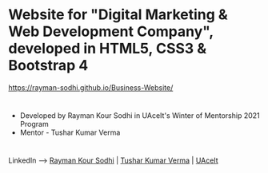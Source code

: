 # Website for "Digital Marketing & Web Development Company", developed in HTML5, CSS3 & Bootstrap 4
https://rayman-sodhi.github.io/Business-Website/
#
*  Developed by Rayman Kour Sodhi in UAceIt's Winter of Mentorship 2021 Program
*   Mentor - Tushar Kumar Verma
#

LinkedIn --> [Rayman Kour Sodhi](https://www.linkedin.com/in/rayman-kour-sodhi-997b651a3) | [Tushar Kumar Verma](https://www.linkedin.com/in/kumar-tushar) | [UAceIt](https://www.linkedin.com/company/uaceit-ace-at-your-own-pace)

